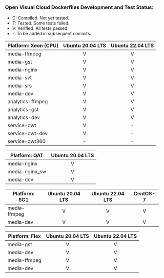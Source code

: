 ### Open Visual Cloud Dockerfiles Development and Test Status:
- C: Compiled. Not yet tested.
- T: Tested. Some tests failed.
- V: Verified. All tests passed.
- -: To be added in subsequent commits.


| Platform: Xeon (CPU) |  Ubuntu 20.04 LTS | Ubuntu 22.04 LTS |
|-----|:---:|:---:|
| media-ffmpeg | V | V |
| media-gst | V | V |
| media-nginx | V | V |
| media-svt | V | V |
| media-srs | V | V |
| media-dev | V | V |
| analytics-ffmpeg | V | V |
| analytics-gst | V | V |
| analytics-dev | V | V |
| service-owt | V | - |
| service-owt-dev | V | - |
| service-owt360 | - | - |

| Platform: QAT | Ubuntu 20.04 LTS |
|-----|:---:|
| media-nginx | V |
| media-nginx_sw | V |
| media-dev | V |


| Platform: SG1 | Ubuntu 20.04 LTS | Ubuntu 22.04 LTS | CentOS-7 |
|-----|:---:|:---:|:---:|
| media-ffmpeg | V | V | V |
| media-dev | V | V | V |

| Platform: Flex | Ubuntu 20.04 LTS | Ubuntu 22.04 LTS |
|-----|:---:|:---:|
| media-gst | V | V |
| media-dev | V | V |
| media-ffmpeg | V | V |
| media-dev | V | V |

